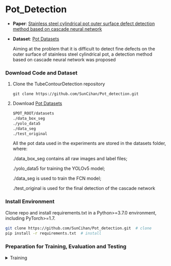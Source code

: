 # Pot_Detection

 - **Paper**: [Stainless steel cylindrical pot outer surface defect detection method based on cascade neural network](***)
 - **Dataset**: [Pot Datasets](https://drive.google.com/file/d/1e35vI2heuz3JZW03aDpnIzq6mybACJW3/view?usp=drive_link)

    Aiming at the problem that it is difficult to detect fine defects on the outer surface of stainless steel cylindrical pot, a detection method based on cascade neural network was proposed

### Download Code and Dataset

1. Clone the TubeContourDetection repository
    ```Shell
    git clone https://github.com/SunCihan/Pot_detection.git
    ```

2. Download [Pot Datasets](https://drive.google.com/file/d/1e35vI2heuz3JZW03aDpnIzq6mybACJW3/view?usp=drive_link)
    ```Shell
    $POT_ROOT/datasets
   ./data_box_seg
   ./yolo_data5
   ./data_seg
   ./test_original
    ```
   All the pot data used in the experiments are stored in the datasets folder, where:

   ./data_box_seg contains all raw images and label files;

   ./yolo_data5 for training the YOLOv5 model;

   ./data_seg is used to train the FCN model;

   ./test_original is used for the final detection of the cascade network

[//]: # (    The METCD contains multi-exposure &#40;ME&#41; images of 72 different scenes constructed with tubes, 30 of them are used for FCN training &#40;train set&#41;, 10 of them are used for evaluation &#40;validation set&#41;, and the rest are used for additional testing &#40;test set&#41;.)

[//]: # (    )
[//]: # (    Each sample of this dataset contains 9 images collected at different exposure times, the corresponding HDR image and tube contour labels with different widths.)

[//]: # (    )
[//]: # (    ![image]&#40;https://github.com/chexqi/Tube_Contour_Detection/blob/master/A_sequence_of_tube_ME_images.jpg&#41;)

[//]: # (    )
[//]: # (    ![image]&#40;https://github.com/chexqi/Tube_Contour_Detection/blob/master/HDR_image_and_labels.jpg&#41;)
    
[//]: # (3. Pre-trained model can alse be [downloaded]&#40;https://drive.google.com/file/d/1YGyoxAHBpFO6YnNNlwvqitJu_NDmrzHi/view?usp=sharing&#41; directly for validation or testing.)

### Install Environment
Clone repo and install requirements.txt in a Python>=3.7.0 environment, including PyTorch>=1.7.
   ```bash
   git clone https://github.com/SunCihan/Pot_detection.git  # clone
   pip install -r requirements.txt  # install
   ```

[//]: # (    python              3.6.7)

[//]: # (    opencv-python       3.4.3.18   )

[//]: # (    torch               1.4.0                 )

[//]: # (    torchsummary        1.5.1                 )

[//]: # (    torchvision         0.5.0                 )

[//]: # (    Some other libraries &#40;find what you miss when running the code.&#41;)
    
### Preparation for Training, Evaluation and Testing
<details>
<summary>Training</summary>

1. Training  a YOLO model by running python train.py on the./yolo_data5 dataset
    ```Shell
   python train.py --data coco.yaml --epochs 300 --weights '' --cfg yolov5s.yaml  --batch-size 128
    ```
2. 2023.06.16Unet_seg is the FCN model code, run _01TrainMain.py under the./data_seg dataset to train an FCN model
    ```Shell
   python _01TrainMain.py
    ```

2. Validation
    ```Shell
    $TCD_ROOT python _20ValiMain.py
    ```
    Evaluation with `TCD_ROOT/METCD/Val`. We employ three evaluation metrics: 
    
    (1) Mean average precision (mAP), the higher the better.
     
    (2) Maximum F-measure at optimal dataset scale (MF-ODS), the higher the better.
     
    (3) Dilate inaccuracy at optimal dataset scale (DIA-ODS), the lower the better.
    
<details>
<summary>Testing</summary>

1.  Results of the object detection model
    ```Shell
    python detect.py --save-txt --save-conf
    ```
    Evaluation with `POT_ROOT/yolo_data5/images/test`. The following is a partial presentation of the pots object detection results.
    
![image](https://github.com/SunCihan/Pot_detection/blob/main/Object%20Detection.jpg)

2.  Results of the FCN segmentation model
    ```Shell
    python _40TestMain.py
    ```
    Evaluation with `POT_ROOT/data_seg/test`. The following is a partial presentation of the pots segmentation results.

![image](https://github.com/SunCihan/Pot_detection/blob/main/Segmentation.jpg)

3.  Detection results of the cascade structure
    ```Shell
    python _01CXQ_main.py
    ```
    Evaluation with `POT_ROOT/test_original`. The following is a partial presentation of the pots Cascade prediction.

![image](https://github.com/SunCihan/Pot_detection/blob/main/Cascade%20prediction.jpg)

### License

This code and METCD is released under the MIT License (refer to the LICENSE file for details).


### Citing

If you find this code or METCD useful in your research, please consider citing:

    @article{TubeContourDetection_METCD,
        Author = {Xiaoqi Cheng, Junhua Sun, Fuqiang Zhou},
        Title = {A fully convolutional network for tube contour detection via multi-exposure images},
        Journal = {Submitted to Expert Systems with Applications},
        Year = {2020.**}
    }

